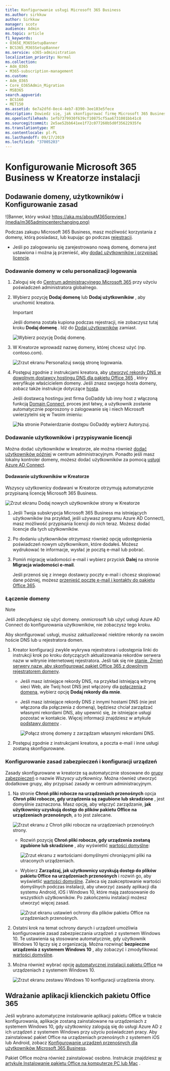 ```yaml
---
title: Konfigurowanie usługi Microsoft 365 Business
ms.author: sirkkuw
author: Sirkkuw
manager: scotv
audience: Admin
ms.topic: article
f1_keywords:
- O365E_M365SetupBanner
- BCS365_M365SetupBanner
ms.service: o365-administration
localization_priority: Normal
ms.collection:
- Adm_O365
- M365-subscription-management
ms.custom:
- Adm_O365
- Core_O365Admin_Migration
- MSB365
search.appverid:
- BCS160
- MET150
ms.assetid: 6e7a2dfd-8ec4-4eb7-8390-3ee103e5fece
description: Dowiedz się, jak skonfigurować firmę Microsoft 365 Business.
ms.openlocfilehash: 1efb7379930f639cf10875cf5aa6731001bb41c8
ms.sourcegitcommit: 2e5ae52bb641ee1f72c077260b5d0f35622935fe
ms.translationtype: MT
ms.contentlocale: pl-PL
ms.lasthandoff: 09/17/2019
ms.locfileid: "37005203"
---
```

# <a name="set-up-microsoft-365-business-in-the-setup-wizard"></a>Konfigurowanie Microsoft 365 Business w Kreatorze instalacji

## <a name="add-your-domain-users-and-set-up-policies"></a>Dodawanie domeny, użytkowników i Konfigurowanie zasad

![Banner, który wskaż https://aka.ms/aboutM365preview.](media/m365admincenterchanging.png)

Podczas zakupu Microsoft 365 Business, masz możliwość korzystania z domeny, którą posiadasz, lub kupując go podczas [rejestracji](sign-up.md).

- Jeśli po zalogowaniu się zarejestrowano nową domenę, domena jest ustawiona i można ją przenieść, aby [dodać użytkowników i przypisać licencje](#add-users-and-assign-licenses).

### <a name="add-your-domain-to-personalize-sign-in"></a>Dodawanie domeny w celu personalizacji logowania

1. Zaloguj się do [Centrum administracyjnego Microsoft 365](https://admin.microsoft.com) przy użyciu poświadczeń administratora globalnego. 

2. Wybierz pozycję **Dodaj domenę** lub **Dodaj użytkowników** , aby uruchomić kreatora.
    > [!IMPORTANT]
    > Jeśli domena została kupiona podczas rejestracji, nie zobaczysz tutaj kroku **Dodaj domenę** . Idź do [Dodaj użytkowników](#add-users-and-assign-licenses) zamiast.

    ![Wybierz pozycję Dodaj domenę.](media/addadomainadmincenter.png)
    
3. W Kreatorze wprowadź nazwę domeny, której chcesz użyć (np. contoso.com).


    ![Zrzut ekranu Personalizuj swoją stronę logowania.](media/personalizesignin.png)

    
4. Postępuj zgodnie z instrukcjami kreatora, aby [utworzyć rekordy DNS w dowolnym dostawcy hostingu DNS dla pakietu Office 365](https://docs.microsoft.com/office365/admin/get-help-with-domains/create-dns-records-at-any-dns-hosting-provider) , który weryfikuje właścicielem domeny. Jeśli znasz swojego hosta domeny, zobacz także instrukcje dotyczące [hosta](https://docs.microsoft.com/office365/admin/get-help-with-domains/set-up-your-domain-host-specific-instructions).

    Jeśli dostawcą hostingu jest firma GoDaddy lub inny host z włączoną funkcją [Domain Connect](https://docs.microsoft.com/office365/admin/get-help-with-domains/domain-connect), proces jest łatwy, a użytkownik zostanie automatycznie poproszony o zalogowanie się i niech Microsoft uwierzytelni się w Twoim imieniu:

    ![Na stronie Potwierdzanie dostępu GoDaddy wybierz Autoryzuj.](media/godaddyauth.png)

### <a name="add-users-and-assign-licenses"></a>Dodawanie użytkowników i przypisywanie licencji

Można dodać użytkowników w kreatorze, ale można również [dodać użytkowników później](add-users-m365b.md) w centrum administracyjnym. Ponadto jeśli masz lokalny kontroler domeny, możesz dodać użytkowników za pomocą [usługi Azure AD Connect](https://docs.microsoft.com/azure/active-directory/hybrid/how-to-connect-install-express).

#### <a name="add-users-in-the-wizard"></a>Dodawanie użytkowników w Kreatorze

Wszyscy użytkownicy dodawani w Kreatorze otrzymują automatycznie przypisaną licencję Microsoft 365 Business.

![Zrzut ekranu Dodaj nowych użytkowników strony w Kreatorze](media/addnewuserspage.png)

1. Jeśli Twoja subskrypcja Microsoft 365 Business ma istniejących użytkowników (na przykład, jeśli używasz programu Azure AD Connect), masz możliwość przypisania licencji do nich teraz. Możesz dodać licencje dla tych użytkowników.

3. Po dodaniu użytkowników otrzymasz również opcję udostępnienia poświadczeń nowym użytkownikom, które dodałeś. Możesz wydrukować te informacje, wysłać je pocztą e-mail lub pobrać.

4. Pomiń migrację wiadomości e-mail i wybierz przycisk **Dalej** na stronie **Migracja wiadomości e-mail**. 

    Jeśli przenoś się z innego dostawcy poczty e-mail i chcesz skopiować dane później, możesz [przenieść pocztę e-mail i kontakty do pakietu Office 365](https://support.office.com/article/a3e3bddb-582e-4133-8670-e61b9f58627e).


### <a name="connect-your-domain"></a>Łączenie domeny

> [!NOTE]
> Jeśli zdecydujesz się użyć domeny. onmicrosoft lub użyć usługi Azure AD Connect do konfigurowania użytkowników, nie zobaczysz tego kroku.
  
Aby skonfigurować usługi, musisz zaktualizować niektóre rekordy na swoim hoście DNS lub u rejestratora domen.
  
1. Kreator konfiguracji zwykle wykrywa rejestratora i udostępnia linki do instrukcji krok po kroku dotyczących aktualizowania rekordów serwera nazw w witrynie internetowej rejestratora. Jeśli tak się nie [stanie, Zmień serwery nazw, aby skonfigurować pakiet Office 365 z dowolnym rejestratorem domeny](https://support.office.com/article/a8b487a9-2a45-4581-9dc4-5d28a47010a2). 

    - Jeśli masz istniejące rekordy DNS, na przykład istniejącą witrynę sieci Web, ale Twój host DNS jest włączony dla [połączenia z domeną](https://docs.microsoft.com/office365/admin/get-help-with-domains/domain-connect), wybierz opcję **Dodaj rekordy dla mnie**. 
    - Jeśli masz istniejące rekordy DNS z innymi hostami DNS (nie jest włączona dla połączenia z domeną), będziesz chciał zarządzać własnymi rekordami DNS, aby upewnić się, że istniejące usługi pozostać w kontakcie. Więcej informacji znajdziesz w artykule [podstawy domeny](https://docs.microsoft.com/office365/admin/get-help-with-domains/dns-basics) .

        ![Połącz stronę domeny z zarządzam własnymi rekordami DNS.](media/connectyourdomainpage.png)

2. Postępuj zgodnie z instrukcjami kreatora, a poczta e-mail i inne usługi zostaną skonfigurowane.

### <a name="set-up-security-policies-and-device-configurations"></a>Konfigurowanie zasad zabezpieczeń i konfiguracji urządzeń 

Zasady skonfigurowane w kreatorze są automatycznie stosowane do [grupy zabezpieczeń](https://docs.microsoft.com/office365/admin/create-groups/compare-groups#security-groups) o nazwie *Wszyscy użytkownicy*. Można również utworzyć dodatkowe grupy, aby przypisać zasady w centrum administracyjnym.

1. Na stronie **Chroń pliki robocze na urządzeniach przenośnych** opcja **Chroń pliki robocze, gdy urządzenia są zagubione lub skradzione** , jest domyślnie zaznaczona. Masz opcję, aby włączyć zarządzanie, **jak użytkownicy uzyskują dostęp do plików pakietu Office na urządzeniach przenośnych**, a to jest zalecane.

    ![Zrzut ekranu z Chroń pliki robocze na urządzeniach przenośnych strony.](media/protectworkfilesondevices.png)

     - Rozwiń pozycję **Chroń pliki robocze, gdy urządzenia zostaną zgubione lub skradzione** , aby wyświetlić [wartości domyślne](protect-work-files-on-lost-or-stolen-device.md):

        ![Zrzut ekranu z wartościami domyślnymi chroniącymi pliki na utraconych urządzeniach.](media/protectworkfilesondevicesdefault.png)

    - Wybierz **Zarządzaj, jak użytkownicy uzyskują dostęp do plików pakietu Office na urządzeniach przenośnych** i rozwiń go, aby wyświetlić [wartości domyślne](manage-user-access-on-mobile-devices.md). Zaleca się zaakceptowanie wartości domyślnych podczas instalacji, aby utworzyć zasady aplikacji dla systemu Android, iOS i Windows 10, które mają zastosowanie do wszystkich użytkowników. Po zakończeniu instalacji możesz utworzyć więcej zasad.

        ![Zrzut ekranu ustawień ochrony dla plików pakietu Office na urządzeniach przenośnych.](media/useraccessonmobile.png)

2. Ostatni krok na temat ochrony danych i urządzeń umożliwia konfigurowanie zasad zabezpieczania urządzeń z systemem Windows 10. Te ustawienia są stosowane automatycznie, gdy użytkownik Windows 10 łączy się z organizacją. Można rozwinąć **bezpieczne urządzenia z systemem Windows 10** , aby zobaczyć i zmodyfikować [wartości domyślne](secure-windows-10-devices.md).
3. Można również wybrać opcję [automatycznej instalacji pakietu Office](install-office-on-windows-10-during-setup.md) na urządzeniach z systemem Windows 10.

    ![Zrzut ekranu zestawu Windows 10 konfiguracji urządzenia strony.](media/setwin10config.png)



## <a name="deploy-office-365-client-apps"></a>Wdrażanie aplikacji klienckich pakietu Office 365

Jeśli wybrano automatyczne instalowanie aplikacji pakietu Office w trakcie konfigurowania, aplikacje zostaną zainstalowane na urządzeniach z systemem Windows 10, gdy użytkownicy zalogują się do usługi Azure AD z ich urządzeń z systemem Windows przy użyciu poświadczeń pracy.
Aby zainstalować pakiet Office na urządzeniach przenośnych z systemem iOS lub Android, zobacz [Konfigurowanie urządzeń przenośnych dla użytkowników Microsoft 365 Business](set-up-mobile-devices.md).

Pakiet Office można również zainstalować osobno. Instrukcje znajdziesz [w artykule Instalowanie pakietu Office na komputerze PC lub Mac](https://support.office.com/article/4414eaaf-0478-48be-9c42-23adc4716658) .
